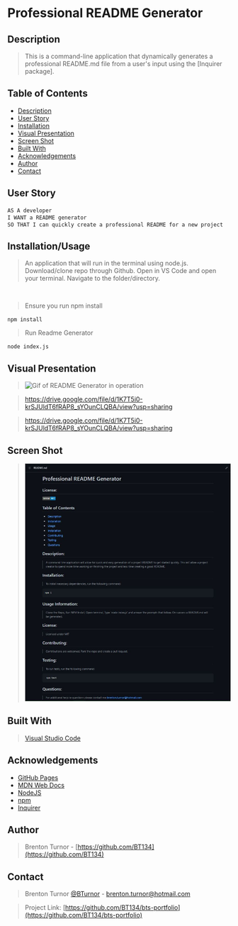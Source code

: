 # Professional README Generator

## Description

> This is a command-line application that dynamically generates a professional README.md file from a user's input using the [Inquirer package].

 ## Table of Contents 
  - [Description](#description)
  - [User Story](#user-story)
  - [Installation](#installation)
  - [Visual Presentation](#visual-presentation)
  - [Screen Shot](#screen-shot)
  - [Built With](#built-with)
  - [Acknowledgements](#acknowledgements)
  - [Author](#author)
  - [Contact](#contact)

## User Story
```
AS A developer
I WANT a README generator
SO THAT I can quickly create a professional README for a new project
```

## Installation/Usage

> An application that will run in the terminal using node.js.
> Download/clone repo through Github. Open in VS Code and open your terminal. Navigate to the folder/directory.
<br />

> Ensure you run npm install

```shell
npm install
```

> Run Readme Generator

```shell
node index.js
```

## Visual Presentation

><img src=".\assets\Professional README Generator Walkthrough.gif" alt="Gif of README Generator in operation">

>https://drive.google.com/file/d/1K7T5i0-krSJUldT6fRAP8_sYOunCLQBA/view?usp=sharing

>https://drive.google.com/file/d/1K7T5i0-krSJUldT6fRAP8_sYOunCLQBA/view?usp=sharing

## Screen Shot

><img src=".\assets\Screenshot-of-generated-README.JPG" alt="Screenshot of generated README file">

## Built With

> [Visual Studio Code](https://code.visualstudio.com/)

## Acknowledgements

* [GitHub Pages](https://pages.github.com)
* [MDN Web Docs](https://developer.mozilla.org/en-US/)
* [NodeJS](https://nodejs.org/en/)
* [npm](https://www.npmjs.com/)
* [Inquirer](https://www.npmjs.com/package/inquirer#documentation)

## Author

> Brenton Turnor - [https://github.com/BT134](https://github.com/BT134)

## Contact 

> Brenton Turnor [@BTurnor](https://twitter.com/BTurnor) - brenton.turnor@hotmail.com

> Project Link: [https://github.com/BT134/bts-portfolio](https://github.com/BT134/bts-portfolio)
